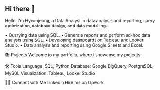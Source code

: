 ## Hi there 👋


Hello, I'm Hyeonjeong, a Data Analyst in data analysis and reporting, query optimization, database design, and data modelling.

• Querying data using SQL.
• Generate reports and perform ad-hoc data analysis using SQL.
• Developing dashboards on Tableau and Looker Studio.
• Data analysis and reporting using Google Sheets and Excel.

📚 Projects Welcome to my portfolio, where I showcase my projects.

🛠️ Tools Language: SQL, Python Database: Google BigQuery, PostgreSQL, MySQL Visualization: Tableau, Looker Studio

👋🏻 Connect with Me Linkedin Hire me on Upwork


<!--
**edenbrln/edenbrln** is a ✨ _special_ ✨ repository because its `README.md` (this file) appears on your GitHub profile.

Here are some ideas to get you started:

- 🔭 I’m currently working on ...
- 🌱 I’m currently learning ...
- 👯 I’m looking to collaborate on ...
- 🤔 I’m looking for help with ...
- 💬 Ask me about ...
- 📫 How to reach me: ...
- 😄 Pronouns: ...
- ⚡ Fun fact: ...
-->
